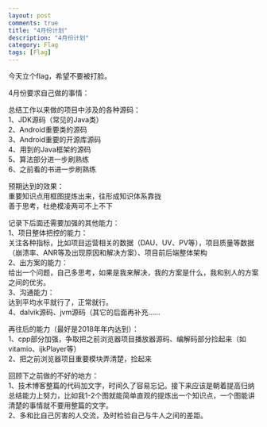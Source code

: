 ```yaml
---
layout: post
comments: true
title: "4月份计划"
description: "4月份计划"
category: Flag
tags: [Flag]
---
```


今天立个flag，希望不要被打脸。

4月份要求自己做的事情：

总结工作以来做的项目中涉及的各种源码：    
1、JDK源码（常见的Java类）    
2、Android重要类的源码    
3、Android重要的开源库源码    
4、用到的Java框架的源码    
5、算法部分进一步刷熟练    
6、之前看的书进一步刷熟练    

预期达到的效果：    
重要知识点用框图提炼出来，往形成知识体系靠拢    
善于思考，杜绝模凌两可不上不下    


记录下后面还需要加强的其他能力：    
1、项目整体把控的能力：    
关注各种指标，比如项目运营相关的数据（DAU、UV、PV等），项目质量等数据（崩溃率、ANR等及出现原因和解决方案）、项目前后端整体架构        
2、出方案的能力：    
给出一个问题，自己多思考，如果是我来解决，我的方案是什么，我和别人的方案之间的优劣。    
3、沟通能力：    
达到平均水平就行了，正常就行。    
4、dalvik源码、jvm源码（其它的后面再补充……


再往后的能力（最好是2018年年内达到）：    
1、cpp部分加强，争取把之前浏览器项目播放器源码、编解码部分捡起来（如vitamio、ijkPlayer等）    
2、把之前浏览器项目重要模块弄清楚，捡起来    


回顾下之前做的不好的地方：    
1、技术博客整篇的代码加文字，时间久了容易忘记。接下来应该是朝着提高归纳总结能力上努力，比如我1-2个图就能简单直观的提炼出一个知识点，一个图能讲清楚的事情就不要用整篇的文字。    
2、多和比自己厉害的人交流，及时检验自己与牛人之间的差距。    

